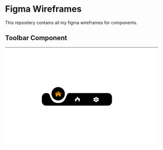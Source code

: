 # Figma Wireframes
This repositery contains all my figma wireframes for components.

## Toolbar Component
![Toolbar Component](https://github.com/palpriyanshi/figma-wireframes/blob/main/Toolbar.png?raw=true)

